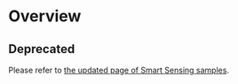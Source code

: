 # Overview

## Deprecated

Please refer to [the updated page of Smart Sensing samples](iot-smart-sensing-samples).

